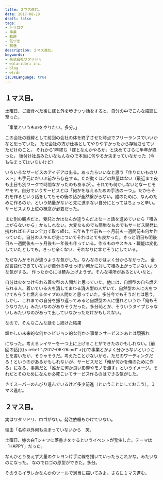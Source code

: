 ```yaml
---
title: ２マス進む。
date: 2017-08-28
draft: false
tags:
- トリログ
- 事業
- 軌跡
- 気づき
- 創造
description: ２マス進む。
keywords:
- 株式会社ワタリドリ
- wataridori inc.
- blog
- wtrdr
isCJKLanguage: true
---
```

## １マス目。
土曜日、ご飯食べた後に嫁と外を歩きつつ話をすると、自分の中でこんな結論に至った。

「事業というものをやりたい。多分。」

この会社の経緯として前回の会社の体を終了させた時点でフリーランスでいいかなと思っていた。
ただ会社の方が仕事としてやりやすかったから存続させていただけのこと。
それから1年経ち「嫁となんかやるか」と決めてさらに半年が経った。
後付け社長みたいなもんなので本当に何やるか決まっていなかった（今も決まってはいないけど）

いろいろなサービスのアイデアは出る。あったらいいなと思う「作りたいものリスト」も手元にだいぶ前から存在する。ただ動くほどの熱量はない（最近まで夜も土日も別ワークで時間なかったのもあるが）。それでも何かしないとなーとモヤモヤ。自分でいうサービスとは「何かを与えるための手法の一つ」。だからそれを作るという話をしてもその後の話が全然繋がらない。誰のために、なんのために作るのか、という熱量がないと先に進まない自分にとってはちょっと辛い。サービスより上位の概念が必要だった。

また別の観点だと、受託とかはなんか違うんだよなーと話を進めていたら「積み上がらないから」かもしれない。大変なものでも簡単なものでもサービス開発に携わればモチロン全力で取り組む。去年も半年前も一ヶ月前も一週間前も何か作っていた。自分のスキルが身についてそれはとても良かった。きっと明日も明後日も一週間後も一ヶ月後も一年後も作っている。作るものやスキル・職能は変化していたとしても。きっと辛くない、それなりに幸せそうにしている。

ただなんかそれが違うような気がした。なんなのかはよく分からなかった。
全然言語化できていないが自分の幸せっぽい何かに対して積み上がっていないような気がする。
作ったからには積み上げようぜ。そんな場所があるといいなと。

自分は火をつけられる着火型の人間だと思っていた。他には、自燃型の自ら燃えられる人、着いている火を消してまわる消火型の人がいて、自然型の人に火をつけてもらうと燃えるタイプの人間だと思っていた。多分今でもそうだとは思う。しかし、これまでの自分を振り返ってみると自燃型の人に憧れというか「俺もそうなりたい」みたいなのがありそうだった。多分恥とか、そういうタイプじゃないしみたいなのがあって出していなかっただけかもしれない。

なので、そんなこんな話をし続けた結果

輝かしい未来的な何か＞ビジョン的な何か＞事業＞サービス＞あとは頑張れ

になった。考えるレイヤーを一つ上に上げることができたのかもしれない。[前回の話]({{< relref "./2017-08-26.md" >}})で事業とかよく分からないということを書いたが、そりゃそうだ。考えたことがないから。ただのワーディングだろ！というのがあるかもしれないが、サービスだと「俺が何かを俺のために作る」になる、事業だと「誰かに何か良い影響やモノを渡す」というイメージ。それだとそのためになんか必死こいてサービス作るのはできる気がした。

さてスーパーのんびり進んでいるけど多少前進（ということにしておこう）。１マス進む。
## ２マス目。
実はワタリドリ、ロゴがない。発注依頼もかけていない。

理由「名称以外何も決まっていないから　笑」

土曜日、嫁の白Tシャツに落書きをするというイベントが発生した。テーマは「HAPPY」だった。

なんかとりあえず大量のクレヨン片手に線を描いていったらこれかな。みたいなのになった。
なのでロゴの原型ができた。多分。

そのうちイラレかなんかのツールで適当に描いてみよ。さらに１マス進む。​

